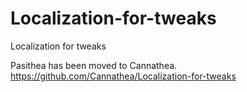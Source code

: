 # Localization-for-tweaks
Localization for tweaks

Pasithea has been moved to Cannathea.  
https://github.com/Cannathea/Localization-for-tweaks
